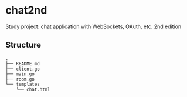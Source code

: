 # chat2nd
Study project: chat application with WebSockets, OAuth, etc. 2nd edition

## Structure
```
.
├── README.md
├── client.go
├── main.go
├── room.go
└── templates
    └── chat.html
```
